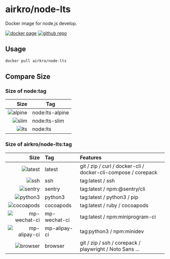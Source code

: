 # airkro/node-lts

Docker image for node.js develop.

[![docker page][docker-badge]][docker-link]
[![github repo][github-badge]][github-link]

[docker-badge]: https://img.shields.io/docker/stars/airkro/node-lts?logo=docker&style=flat-square
[docker-link]: https://hub.docker.com/r/airkro/node-lts
[github-badge]: https://img.shields.io/github/license/airkro/docker.svg?logo=github&style=flat-square&color=blue
[github-link]: https://github.com/airkro/docker

## Usage

```sh
docker pull airkro/node-lts
```

## Compare Size

### Size of node:tag

|              Size | Tag             |
| ----------------: | --------------- |
| ![alpine][alpine] | node:lts-alpine |
|     ![slim][slim] | node:lts-slim   |
|       ![lts][lts] | node:lts        |

[alpine]: https://img.shields.io/docker/image-size/_/node/lts-alpine?label=&style=flat-square
[slim]: https://img.shields.io/docker/image-size/_/node/lts-slim?label=&style=flat-square
[lts]: https://img.shields.io/docker/image-size/_/node/lts?label=&style=flat-square

### Size of airkro/node-lts:tag

|                          Size | Tag          | Features                                                      |
| ----------------------------: | :----------- | :------------------------------------------------------------ |
|             ![latest][latest] | latest       | git / zip / curl / docker-cli / docker-cli-compose / corepack |
|                   ![ssh][ssh] | ssh          | tag:latest / ssh                                              |
|             ![sentry][sentry] | sentry       | tag:latest / npm:@sentry/cli                                  |
|           ![python3][python3] | python3      | tag:latest / python3 / pip                                    |
|       ![cocoapods][cocoapods] | cocoapods    | tag:latest / ruby / cocoapods                                 |
| ![mp-wechat-ci][mp-wechat-ci] | mp-wechat-ci | tag:latest / npm:miniprogram-ci                               |
| ![mp-alipay-ci][mp-alipay-ci] | mp-alipay-ci | tag:python3 / npm:minidev                                     |
|           ![browser][browser] | browser      | git / zip / ssh / corepack / playwright / Noto Sans ...       |

[latest]: https://img.shields.io/docker/image-size/airkro/node-lts/latest?label=&style=flat-square
[ssh]: https://img.shields.io/docker/image-size/airkro/node-lts/ssh?label=&style=flat-square
[sentry]: https://img.shields.io/docker/image-size/airkro/node-lts/sentry?label=&style=flat-square
[python3]: https://img.shields.io/docker/image-size/airkro/node-lts/python3?label=&style=flat-square
[cocoapods]: https://img.shields.io/docker/image-size/airkro/node-lts/cocoapods?label=&style=flat-square
[browser]: https://img.shields.io/docker/image-size/airkro/node-lts/browser?label=&style=flat-square
[mp-wechat-ci]: https://img.shields.io/docker/image-size/airkro/node-lts/mp-wechat-ci?label=&style=flat-square
[mp-alipay-ci]: https://img.shields.io/docker/image-size/airkro/node-lts/mp-alipay-ci?label=&style=flat-square

